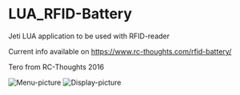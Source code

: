 # LUA_RFID-Battery
Jeti LUA application to be used with RFID-reader 

Current info available on https://www.rc-thoughts.com/rfid-battery/

Tero from RC-Thoughts 2016

![Menu-picture](https://www.rc-thoughts.com/wp-content/uploads/2016/11/rfid_jeti_012-1.png) ![Display-picture](https://www.rc-thoughts.com/wp-content/uploads/2016/11/rfid_jeti_023.png)
